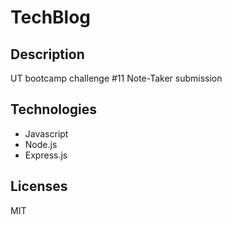 # TechBlog

## Description 

UT bootcamp challenge #11 Note-Taker submission

## Technologies

* Javascript
* Node.js
* Express.js

## Licenses
MIT
